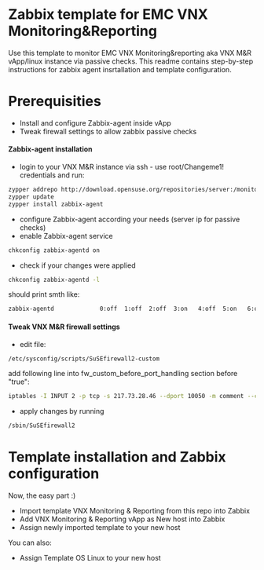 # Zabbix template for EMC VNX Monitoring&Reporting 
 
 Use this template to monitor EMC VNX Monitoring&reporting aka VNX M&R vApp/linux instance via passive checks. This readme contains step-by-step instructions for zabbix agent insrtallation and template configuration.
# Prerequisities
  - Install and configure Zabbix-agent inside vApp
  - Tweak firewall settings to allow zabbix passive checks
 
#### Zabbix-agent installation
  - login to your VNX M&R instance via ssh - use root/Changeme1! credentials and run:
```sh
zypper addrepo http://download.opensuse.org/repositories/server:/monitoring/SLE_11_SP3/ server_monitoring
zypper update
zypper install zabbix-agent
```
  - configure Zabbix-agent according your needs (server ip for passive checks)
  - enable Zabbix-agent service
```sh
chkconfig zabbix-agentd on
```
  - check if your changes were applied
```sh
chkconfig zabbix-agentd -l
```
should print smth like:
```sh
zabbix-agentd             0:off  1:off  2:off  3:on   4:off  5:on   6:off
```
#### Tweak VNX M&R firewall settings
  - edit file:
```sh
/etc/sysconfig/scripts/SuSEfirewall2-custom
```
add following line into fw_custom_before_port_handling section before "true":
```sh
iptables -I INPUT 2 -p tcp -s 217.73.28.46 --dport 10050 -m comment --comment "zabbix server" -j ACCEPT	
```
   - apply changes by running
```sh
/sbin/SuSEfirewall2
```
# Template installation and Zabbix configuration
Now, the easy part :)
  - Import template VNX Monitoring & Reporting from this repo into Zabbix
  - Add VNX Monitoring & Reporting vApp as New host into Zabbix
  - Assign newly imported template to your new host

You can also:
  - Assign Template OS Linux to your new host
  
